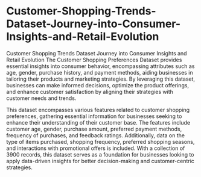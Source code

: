 # Customer-Shopping-Trends-Dataset-Journey-into-Consumer-Insights-and-Retail-Evolution
Customer Shopping Trends Dataset  Journey into Consumer Insights and Retail Evolution
The Customer Shopping Preferences Dataset provides essential insights into consumer behavior, encompassing attributes such as age, gender, purchase history, and payment methods, aiding businesses in tailoring their products and marketing strategies.
By leveraging this dataset, businesses can make informed decisions, optimize the product offerings, and enhance customer satisfaction by aligning their strategies with customer needs and trends.

This dataset encompasses various features related to customer shopping preferences, gathering essential information for businesses seeking to enhance their understanding of their customer base. The features include customer age, gender, purchase amount, preferred payment methods, frequency of purchases, and feedback ratings. Additionally, data on the type of items purchased, shopping frequency, preferred shopping seasons, and interactions with promotional offers is included. With a collection of 3900 records, this dataset serves as a foundation for businesses looking to apply data-driven insights for better decision-making and customer-centric strategies.




